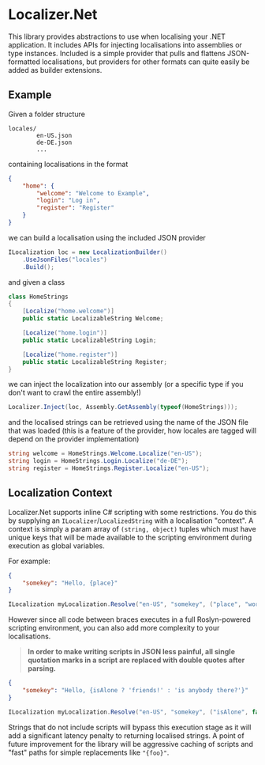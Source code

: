 # Localizer.Net

This library provides abstractions to use when localising your .NET application. It includes APIs for injecting localisations into assemblies or type instances. Included is a simple provider that pulls and flattens JSON-formatted localisations, but providers for other formats can quite easily be added as builder extensions.

## Example

Given a folder structure

```
locales/
        en-US.json
        de-DE.json
        ...
```

containing localisations in the format

```json
{
    "home": {
        "welcome": "Welcome to Example",
        "login": "Log in",
        "register": "Register"
    }
}
```

we can build a localisation using the included JSON provider

```cs
ILocalization loc = new LocalizationBuilder()
    .UseJsonFiles("locales")
    .Build();
```

and given a class

```cs
class HomeStrings
{
    [Localize("home.welcome")]
    public static LocalizableString Welcome;

    [Localize("home.login")]
    public static LocalizableString Login;

    [Localize("home.register")]
    public static LocalizableString Register;
}
```

we can inject the localization into our assembly (or a specific type if you don't want to crawl the entire assembly!)

```cs
Localizer.Inject(loc, Assembly.GetAssembly(typeof(HomeStrings)));
```

and the localised strings can be retrieved using the name of the JSON file that was loaded (this is a feature of the provider, how locales are tagged will depend on the provider implementation)

```cs
string welcome = HomeStrings.Welcome.Localize("en-US");
string login = HomeStrings.Login.Localize("de-DE");
string register = HomeStrings.Register.Localize("en-US");
```

## Localization Context

Localizer.Net supports inline C# scripting with some restrictions. You do this by supplying an `ILocalizer`/`LocalizedString` with a localisation "context".
A context is simply a param array of `(string, object)` tuples which must have unique keys that will be made available to the scripting environment during execution as global variables.

For example:

```json
{
    "somekey": "Hello, {place}"
}
```

```cs
ILocalization myLocalization.Resolve("en-US", "somekey", ("place", "world!")); // "Hello, world!"
```

However since all code between braces executes in a full Roslyn-powered scripting environment, you can also add more complexity to your localisations.

> **In order to make writing scripts in JSON less painful, all single quotation marks in a script are replaced with double quotes after parsing.**

```json
{
    "somekey": "Hello, {isAlone ? 'friends!' : 'is anybody there?'}"
}
```

```cs
ILocalization myLocalization.Resolve("en-US", "somekey", ("isAlone", false)); // "Hello, is anybody there?"
```

Strings that do not include scripts will bypass this execution stage as it will add a significant latency penalty to returning localised strings. A point of future improvement for the library will be aggressive caching of scripts and "fast" paths for simple replacements like `"{foo}"`.
